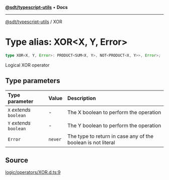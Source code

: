 [**@sdt/typescript-utils**](../README.md) • **Docs**

***

[@sdt/typescript-utils](../globals.md) / XOR

# Type alias: XOR\<X, Y, Error\>

```ts
type XOR<X, Y, Error>: PRODUCT<SUM<X, Y>, NOT<PRODUCT<X, Y>>, Error>;
```

Logical XOR operator

## Type parameters

| Type parameter | Value | Description |
| :------ | :------ | :------ |
| `X` *extends* `boolean` | - | The X boolean to perform the operation |
| `Y` *extends* `boolean` | - | The Y boolean to perform the operation |
| `Error` | `never` | The type to return in case any of the boolean is not literal |

## Source

[logic/operators/XOR.d.ts:9](https://github.com/sylvaindethier/typescript-utils/blob/8e5403ef6aee7077fe4c3a20af320ab84f9dedde/types/logic/operators/XOR.d.ts#L9)
